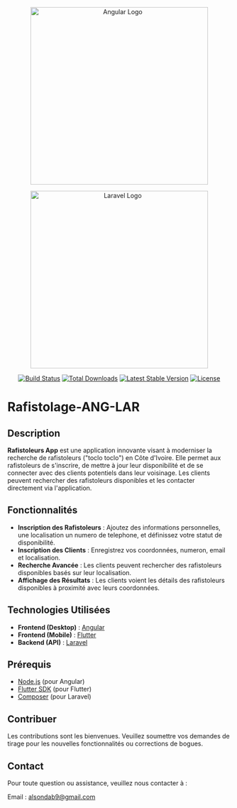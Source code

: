 <div class=".container-fuild">
 <p align="center">
    <a href="https://angular.io" target="_blank">
      <img src="https://angular.io/assets/images/logos/angular/angular.png" width="400" alt="Angular Logo">
    </a>
  </p>
  
  <p align="center">
    <a href="https://laravel.com" target="_blank">
      <img src="https://raw.githubusercontent.com/laravel/art/master/logo-lockup/5%20SVG/2%20CMYK/1%20Full%20Color/laravel-logolockup-cmyk-red.svg" width="400" alt="Laravel Logo">
    </a>
  </p>
</div>


<p align="center">
<a href="https://github.com/laravel/framework/actions"><img src="https://github.com/laravel/framework/workflows/tests/badge.svg" alt="Build Status"></a>
<a href="https://packagist.org/packages/laravel/framework"><img src="https://img.shields.io/packagist/dt/laravel/framework" alt="Total Downloads"></a>
<a href="https://packagist.org/packages/laravel/framework"><img src="https://img.shields.io/packagist/v/laravel/framework" alt="Latest Stable Version"></a>
<a href="https://packagist.org/packages/laravel/framework"><img src="https://img.shields.io/packagist/l/laravel/framework" alt="License"></a>
</p>

# Rafistolage-ANG-LAR

## Description

**Rafistoleurs App** est une application innovante visant à moderniser la recherche de rafistoleurs ("toclo toclo") en Côte d'Ivoire. Elle permet aux rafistoleurs de s'inscrire, de mettre à jour leur disponibilité et de se connecter avec des clients potentiels dans leur voisinage. Les clients peuvent rechercher des rafistoleurs disponibles et les contacter directement via l'application.

## Fonctionnalités

- **Inscription des Rafistoleurs** : Ajoutez des informations personnelles, une localisation un numero de telephone, et définissez votre statut de disponibilité.
- **Inscription des Clients** : Enregistrez vos coordonnées, numeron, email et localisation.
- **Recherche Avancée** : Les clients peuvent rechercher des rafistoleurs disponibles basés sur leur localisation.
- **Affichage des Résultats** : Les clients voient les détails des rafistoleurs disponibles à proximité avec leurs coordonnées.

## Technologies Utilisées

- **Frontend (Desktop)** : [Angular](https://angular.io/)
- **Frontend (Mobile)** : [Flutter](https://flutter.dev/)
- **Backend (API)** : [Laravel](https://laravel.com/)

## Prérequis

- [Node.js](https://nodejs.org/) (pour Angular)
- [Flutter SDK](https://flutter.dev/docs/get-started/install) (pour Flutter)
- [Composer](https://getcomposer.org/) (pour Laravel)

## Contribuer

Les contributions sont les bienvenues. Veuillez soumettre vos demandes de tirage pour les nouvelles fonctionnalités ou corrections de bogues.

## Contact
Pour toute question ou assistance, veuillez nous contacter à :

Email : alsondab9@gmail.com

